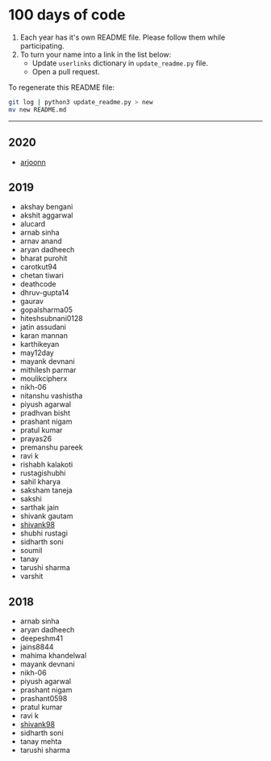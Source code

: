 # 100 days of code 

1. Each year has it's own README file. Please follow them while participating.
2. To turn your name into a link in the list below:
    - Update `userlinks` dictionary in `update_readme.py` file.
    - Open a pull request.

To regenerate this README file:

```bash
git log | python3 update_readme.py > new
mv new README.md
```

 

-------------- 


## 2020

- [arjoonn](https://www.arjoonn.com)

## 2019

- akshay bengani
- akshit aggarwal
- alucard
- arnab sinha
- arnav anand
- aryan dadheech
- bharat purohit
- carotkut94
- chetan tiwari
- deathcode
- dhruv-gupta14
- gaurav
- gopalsharma05
- hiteshsubnani0128
- jatin assudani
- karan mannan
- karthikeyan
- may12day
- mayank devnani
- mithilesh parmar
- moulikcipherx
- nikh-06
- nitanshu vashistha
- piyush agarwal
- pradhvan bisht
- prashant nigam
- pratul kumar
- prayas26
- premanshu pareek
- ravi k
- rishabh kalakoti
- rustagishubhi
- sahil kharya
- saksham taneja
- sakshi
- sarthak jain
- shivank gautam
- [shivank98](https://github.com/Shivank98)
- shubhi rustagi
- sidharth soni
- soumil
- tanay
- tarushi sharma
- varshit

## 2018

- arnab sinha
- aryan dadheech
- deepeshm41
- jains8844
- mahima khandelwal
- mayank devnani
- nikh-06
- piyush agarwal
- prashant nigam
- prashant0598
- pratul kumar
- ravi k
- [shivank98](https://github.com/Shivank98)
- sidharth soni
- tanay mehta
- tarushi sharma
